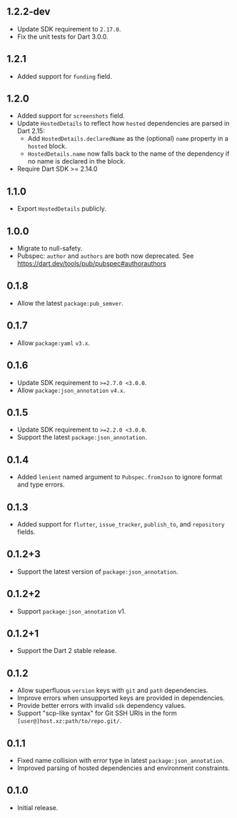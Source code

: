 ## 1.2.2-dev

- Update SDK requirement to `2.17.0`.
- Fix the unit tests for Dart 3.0.0.

## 1.2.1

- Added support for `funding` field.

## 1.2.0

- Added support for `screenshots` field.
- Update `HostedDetails` to reflect how `hosted` dependencies are parsed in
  Dart 2.15:
   - Add `HostedDetails.declaredName` as the (optional) `name` property in a 
     `hosted` block.
   - `HostedDetails.name` now falls back to the name of the dependency if no
      name is declared in the block.
- Require Dart SDK >= 2.14.0

## 1.1.0

- Export `HostedDetails` publicly.

## 1.0.0

- Migrate to null-safety.
- Pubspec: `author` and `authors` are both now deprecated.
  See https://dart.dev/tools/pub/pubspec#authorauthors

## 0.1.8

- Allow the latest `package:pub_semver`.

## 0.1.7

- Allow `package:yaml` `v3.x`.

## 0.1.6

- Update SDK requirement to `>=2.7.0 <3.0.0`.
- Allow `package:json_annotation` `v4.x`.

## 0.1.5

- Update SDK requirement to `>=2.2.0 <3.0.0`.
- Support the latest `package:json_annotation`.

## 0.1.4

- Added `lenient` named argument to `Pubspec.fromJson` to ignore format and type errors.

## 0.1.3

- Added support for `flutter`, `issue_tracker`, `publish_to`, and `repository`
  fields.

## 0.1.2+3

- Support the latest version of `package:json_annotation`.

## 0.1.2+2

- Support `package:json_annotation` v1.

## 0.1.2+1

- Support the Dart 2 stable release.

## 0.1.2

- Allow superfluous `version` keys with `git` and `path` dependencies.
- Improve errors when unsupported keys are provided in dependencies.
- Provide better errors with invalid `sdk` dependency values.
- Support "scp-like syntax" for Git SSH URIs in the form
  `[user@]host.xz:path/to/repo.git/`.

## 0.1.1

- Fixed name collision with error type in latest `package:json_annotation`.
- Improved parsing of hosted dependencies and environment constraints.

## 0.1.0

- Initial release.
